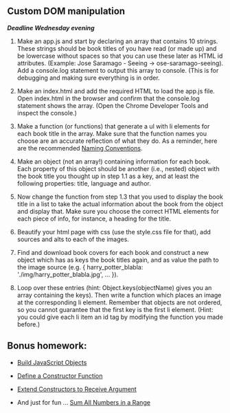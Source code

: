 
## Custom DOM manipulation

**_Deadline Wednesday evening_**

1. Make an app.js and start by declaring an array that contains 10 strings. These strings should be book titles of you have read (or made up) and be lowercase without spaces so that you can use these later as HTML id attributes. (Example: Jose Saramago - Seeing -> ose-saramago-seeing). Add a console.log statement to output this array to console. (This is for debugging and making sure everything is in order.

2. Make an index.html and add the required HTML to load the app.js file. Open index.html in the browser and confirm that the console.log statement shows the array. (Open the Chrome Developer Tools and inspect the console.)

3. Make a function (or functions) that generate a ul with li elements for each book title in the array. Make sure that the function names you choose are an accurate reflection of what they do. As a reminder, here are the recommended [Naming Conventions](https://hackernoon.com/the-art-of-naming-variables-52f44de00aad "The art of naming variables").

4. Make an object (not an array!) containing information for each book. Each property of this object should be another (i.e., nested) object with the book title you thought up in step 1.1 as a key, and at least the following properties: title, language and author.

5. Now change the function from step 1.3 that you used to display the book title in a list to take the actual information about the book from the object and display that. Make sure you choose the correct HTML elements for each piece of info, for instance, a heading for the title.

6. Beautify your html page with css (use the style.css file for that), add sources and alts to each of the images.

7. Find and download book covers for each book and construct a new object which has as keys the book titles again, and as value the path to the image source (e.g. { harry_potter_blabla: './img/harry_potter_blabla.jpg', ... }).

8. Loop over these entries (hint: Object.keys(objectName) gives you an array containing the keys). Then write a function which places an image at the corresponding li element. Remember that objects are not ordered, so you cannot guarantee that the first key is the first li element. (Hint: you could give each li item an id tag by modifying the function you made before.)


##  Bonus homework:

* [Build JavaScript Objects](https://learn.freecodecamp.org/javascript-algorithms-and-data-structures/basic-javascript/build-javascript-objects/)

* [Define a Constructor Function](https://learn.freecodecamp.org/javascript-algorithms-and-data-structures/object-oriented-programming/define-a-constructor-function/)

* [Extend Constructors to Receive Argument](https://learn.freecodecamp.org/javascript-algorithms-and-data-structures/object-oriented-programming/extend-constructors-to-receive-arguments/)

* And just for fun ... [Sum All Numbers in a Range](https://learn.freecodecamp.org/javascript-algorithms-and-data-structures/intermediate-algorithm-scripting/sum-all-numbers-in-a-range/)
